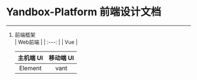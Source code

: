 # Yandbox-Platform 前端设计文档
---

1. 前端框架  
   | Web前端 |
   | :---: |
   | Vue |

   | 主机端 UI | 移动端 UI |
   | :---: | :---: |
   | Element | vant |